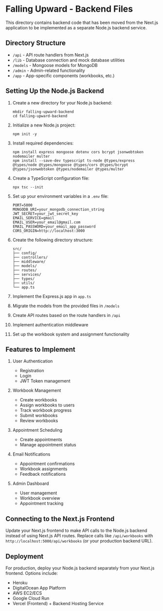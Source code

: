 # Falling Upward - Backend Files

This directory contains backend code that has been moved from the Next.js application to be implemented as a separate Node.js backend service.

## Directory Structure

- `/api` - API route handlers from Next.js
- `/lib` - Database connection and mock database utilities
- `/models` - Mongoose models for MongoDB
- `/admin` - Admin-related functionality
- `/app` - App-specific components (workbooks, etc.)

## Setting Up the Node.js Backend

1. Create a new directory for your Node.js backend:
   ```
   mkdir falling-upward-backend
   cd falling-upward-backend
   ```

2. Initialize a new Node.js project:
   ```
   npm init -y
   ```

3. Install required dependencies:
   ```
   npm install express mongoose dotenv cors bcrypt jsonwebtoken nodemailer multer
   npm install --save-dev typescript ts-node @types/express @types/node @types/mongoose @types/cors @types/bcrypt @types/jsonwebtoken @types/nodemailer @types/multer
   ```

4. Create a TypeScript configuration file:
   ```
   npx tsc --init
   ```

5. Set up your environment variables in a `.env` file:
   ```
   PORT=5000
   MONGODB_URI=your_mongodb_connection_string
   JWT_SECRET=your_jwt_secret_key
   EMAIL_SERVICE=gmail
   EMAIL_USER=your_email@gmail.com
   EMAIL_PASSWORD=your_email_app_password
   CORS_ORIGIN=http://localhost:3000
   ```

6. Create the following directory structure:
   ```
   src/
   ├── config/
   ├── controllers/
   ├── middleware/
   ├── models/
   ├── routes/
   ├── services/
   ├── types/
   ├── utils/
   └── app.ts
   ```

7. Implement the Express.js app in `app.ts`

8. Migrate the models from the provided files in `/models`

9. Create API routes based on the route handlers in `/api`

10. Implement authentication middleware

11. Set up the workbook system and assignment functionality

## Features to Implement

1. User Authentication
   - Registration
   - Login
   - JWT Token management

2. Workbook Management
   - Create workbooks
   - Assign workbooks to users
   - Track workbook progress
   - Submit workbooks
   - Review workbooks

3. Appointment Scheduling
   - Create appointments
   - Manage appointment status

4. Email Notifications
   - Appointment confirmations
   - Workbook assignments
   - Feedback notifications

5. Admin Dashboard
   - User management
   - Workbook overview
   - Appointment tracking

## Connecting to the Next.js Frontend

Update your Next.js frontend to make API calls to the Node.js backend instead of using Next.js API routes. Replace calls like `/api/workbooks` with `http://localhost:5000/api/workbooks` (or your production backend URL).

## Deployment

For production, deploy your Node.js backend separately from your Next.js frontend. Options include:

- Heroku
- DigitalOcean App Platform
- AWS EC2/ECS
- Google Cloud Run
- Vercel (Frontend) + Backend Hosting Service 